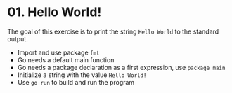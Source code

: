 # 01. Hello World!

The goal of this exercise is to print the string `Hello World` to the standard output. 

- Import and use package `fmt`
- Go needs a default main function 
- Go needs a package declaration as a first expression, use `package main`
- Initialize a string with the value `Hello World!`
- Use `go run` to build and run the program
